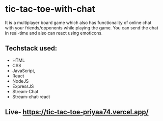 # tic-tac-toe-with-chat
It is a multiplayer board game which also has functionality of online chat with your friends/opponents while playing the game. You can send the chat in real-time and also can react using emoticons.

## Techstack used: 
- HTML
- CSS
- JavaScript,
- React 
- NodeJS
- ExpressJS
- Stream-Chat
- Stream-chat-react

## Live- https://tic-tac-toe-priyaa74.vercel.app/
